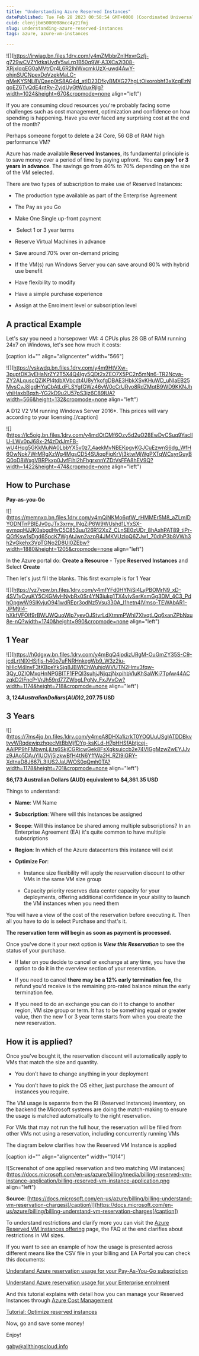 ```yaml
---
title: "Understanding Azure Reserved Instances"
datePublished: Tue Feb 28 2023 00:58:54 GMT+0000 (Coordinated Universal Time)
cuid: clenjjbm5000008mcc4y21fmj
slug: understanding-azure-reserved-instances
tags: azure, azure-vm-instances

---
```


![](https://irwiag.bn.files.1drv.com/y4mZMbbrZnIHxvrGzfj-g729wCVZYktkaUvdV5wLrp1B50q9W-A3XCa2j308-XRjxIqqEG0aMVtrDr4L6R2IhlWxcmkUzX-uwd4AwY-ohjnSUCNpexDoVzekMaLC-nMeKYSNL8VQaep0tS8AG4d_atID23DfkyBMXG27hgLtOixorobhf3xXcgEzNqoEZ6TvQdE4qtRv-ZyjdUyGtWduxRjlg?width=1024&height=670&cropmode=none align="left")

If you are consuming cloud resources you're probably facing some challenges such as cost management, optimization and confidence on how spending is happening. Have you ever faced any surprising cost at the end of the month?

Perhaps someone forgot to delete a 24 Core, 56 GB of RAM high performance VM?

Azure has made available **Reserved Instances**, its fundamental principle is to save money over a period of time by paying upfront.  You **can pay 1 or 3 years in advance**. The savings go from 40% to 70% depending on the size of the VM selected.

There are two types of subscription to make use of Reserved Instances:

* The production type available as part of the Enterprise Agreement
    
* The Pay as you Go
    

* Make One Single up-front payment
    
*  Select 1 or 3 year terms
    
* Reserve Virtual Machines in advance
    
* Save around 70% over on-demand pricing
    
* If the VM(s) run Windows Server you can save around 80% with hybrid use benefit
    
* Have flexibility to modify
    
* Have a simple purchase experience
    
* Assign at the Enrolment level or subscription level
    

## A practical Example

Let's say you need a horsepower VM: 4 CPUs plus 28 GB of RAM running 24x7 on Windows, let's see how much it costs:

\[caption id="" align="aligncenter" width="566"\]

![](https://vskwdq.bn.files.1drv.com/y4m9HtVXw-3puptDK3yEHaNrZY2T5X4Q4lgy5QDt2xZEO7X5PC2n5mNn6-TR2Ncva-ZY2ALquscQZiKPl4tdbXVbcdt4U8yYkofgDBAE3HbkXSvKHuWD_uNIaEB25MvsCvJ8IgdHYqCbAtLdFLSYgfGWz46yW0cCrURyo8RdZMqtB9WD9KKNJhyhiHaxbBqxh-YG2kD9u2U57pS3jz6C89IUA?width=566&height=132&cropmode=none align="left")

A D12 V2 VM running Windows Server 2016\*. This prices will vary according to your licensing.\[/caption\]

![](https://lc5oig.bn.files.1drv.com/y4mdOtCMf6Ozv5d2uO28EwDvCSuq9YacIlU-LWv0pJ68x-2f4zDdJmFB-wU4Hqg5GKkMuNA0LbbYX5v0z7_4aekMvNBEKpgvKGJCuEzwnS6dg_WfH6OwNok7WrMRgXzWg4MgsCD54SUiopFjgKrVj3ktwMjWgPXTqWCsyrGuyBQ0oD8WxgVBRPkxp0JvfFihl2hFhgrxnnYZDtVsFFA8hEV9Q?width=1422&height=474&cropmode=none align="left")

## How to Purchase

**Pay-as-you-Go**

![](https://memnxq.bn.files.1drv.com/y4mQiNKMo6qfW_rHMMEr5M8_aZLmIDYODNTnPBIEJv0gJTx3xrny_INgZjP6W9WUshd1LYxSX-evmqqHJJK0abgdHvC5C853uu126R12XxZ_CLnSE0zUDr_8hAxhPAT89_tiPr-QGfKsw1sDgd6SpcK7WgAtJwn2azpR4JMKVUzIoQ6ZJw1_70dhP3b8VWh3h2vGkehx3VpTGNo2D8UI0ZEbw?width=1880&height=1205&cropmode=none align="left")

In the Azure portal do: **Create a Resource** - Type **Reserved Instances** and Select **Create**

Then let's just fill the blanks. This first example is for 1 Year

![](https://yz7vpw.bn.files.1drv.com/y4mfYFd0HYNjSi4LyPBOMrN9_xD-4SV1yCyuKY5CKGMvHNybRx0Sr4YN3iukg1TX4vlvSerKsmGg3DM_4C3_PdhOpgwW9SlKvjuO941wdREpr3odNz5Vsu330A_I1hetn4lVmso-TEWAbAR1-JPM9I4-hXkfVFOIf9rBWUWQuoWIp7yevOJStvrLdXtmmPWhI7XIvqtLQq6xanZPbNxu8e-nQ?width=1740&height=990&cropmode=none align="left")

## 1 Year

![](https://h0dgxw.bn.files.1drv.com/y4mBqQ4ipdizURgM-OuGmZY35S-C9-jcdLrtNIXHSjfjs-h40o7uFNRHnkegWb9_W3z2iu-hHlcM4lnvF3tKBpeYkSjg8JBWIChWuhjoWVUTN2Hmv3fqw-3Qy_0ZIOMxqHnNPGBITF1FPQI3suhjJNjqzjNxpihbVluKhSaWKi7TpAw44ACzqkD2IFncP-VrJh59rd77ZWbgLPgNy_FxJVvCw?width=1174&height=718&cropmode=none align="left")

**$3,124 Australian Dollars (AUD)$2,207.75 USD**

## 3 Years

![](https://7ms4jq.bn.files.1drv.com/y4meA8DHXa1izrkT0YOQUuUSglATDDBkvtyvWRqdewipzhqecMtBbMjfDYg-ksKLd-H7pHHSfAbtjcej-AAIPP9hFMbwnLjLts6SkjCGRicwGek8FsXgksuiccb2e74VIGgMzwZwEYJJvz9JAo5DAuYIUOVj5izkwBfH4tN6YffWa2H_RZI9iGRY-XdtnaD8J667i_3IUS2JaUWOS0qQmh0TA?width=1178&height=701&cropmode=none align="left")

**$6,173 Australian Dollars (AUD) equivalent to $4,361.35 USD**

Things to understand:

* **Name**: VM Name
    
* **Subscription**: Where will this instances be assigned
    
* **Scope**: Will this instance be shared among multiple subscriptions? In an Enterprise Agreement (EA) it's quite common to have multiple subscriptions
    
* **Region**: In which of the Azure datacenters this instance will exist
    
* **Optimize For**:
    
    * Instance size flexibility will apply the reservation discount to other VMs in the same VM size group
        
    * Capacity priority reserves data center capacity for your deployments, offering additional confidence in your ability to launch the VM instances when you need them
        

You will have a view of the cost of the reservation before executing it. Then all you have to do is select Purchase and that's it.

**The reservation term will begin as soon as payment is processed.**

Once you've done it your next option is ***View this Reservation*** to see the status of your purchase.

* If later on you decide to cancel or exchange at any time, you have the option to do it in the overview section of your reservation.
    
* If you need to cancel **there may be a 12% early termination fee**, the refund you'd receive is the remaining pro-rated balance minus the early termination fee.
    
* If you need to do an exchange you can do it to change to another region, VM size group or term. It has to be something equal or greater value, then the new 1 or 3 year term starts from when you create the new reservation.
    

## **How it is applied?**

Once you've bought it, the reservation discount will automatically apply to VMs that match the size and quantity.

* You don’t have to change anything in your deployment
    
* You don’t have to pick the OS either, just purchase the amount of instances you require.
    

The VM usage is separate from the RI (Reserved Instances) inventory, on the backend the Microsoft systems are doing the match-making to ensure the usage is matched automatically to the right reservation.

For VMs that may not run the full hour, the reservation will be filled from other VMs not using a reservation, including concurrently running VMs

The diagram below clarifies how the Reserved VM Instance is applied

\[caption id="" align="aligncenter" width="1014"\]

![Screenshot of one applied reservation and two matching VM instances](https://docs.microsoft.com/en-us/azure/billing/media/billing-reserved-vm-instance-application/billing-reserved-vm-instance-application.png align="left")

**Source**: [https://docs.microsoft.com/en-us/azure/billing/billing-understand-vm-reservation-charges\[/caption\]](https://docs.microsoft.com/en-us/azure/billing/billing-understand-vm-reservation-charges[/caption])

To understand restrictions and clarify more you can visit the [Azure Reserved VM Instances offering](https://azure.microsoft.com/en-us/pricing/reserved-vm-instances/) page, the FAQ at the end clarifies about restrictions in VM sizes. 

If you want to see an example of how the usage is presented across different means like the CSV file in your billing and EA Portal you can check this documents:

[Understand Azure reservation usage for your Pay-As-You-Go subscription](https://docs.microsoft.com/en-us/azure/billing/billing-understand-reserved-instance-usage)

[Understand Azure reservation usage for your Enterprise enrolment](https://docs.microsoft.com/en-us/azure/billing/billing-understand-reserved-instance-usage-ea#usage-summary-page-in-enterprise-portal)

And this tutorial explains with detail how you can manage your Reserved Instances through [Azure Cost Management](https://azure.microsoft.com/en-us/services/cost-management/)

[Tutorial: Optimize reserved instances](https://docs.microsoft.com/en-us/azure/cost-management/tutorial-optimize-reserved-instances)

Now, go and save some money!

Enjoy!

[gaby@allthingscloud.info](mailto:gaby@allthingscloud.info)